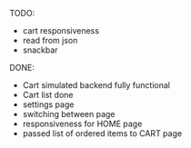 TODO:
- cart responsiveness
- read from json
- snackbar

DONE:
- Cart simulated backend fully functional
- Cart list done
- settings page
- switching between page
- responsiveness for HOME page
- passed list of ordered items to CART page
